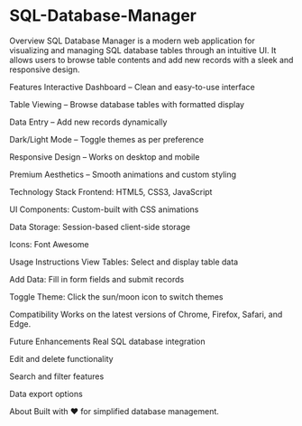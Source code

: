 # SQL-Database-Manager

Overview
SQL Database Manager is a modern web application for visualizing and managing SQL database tables through an intuitive UI. It allows users to browse table contents and add new records with a sleek and responsive design.

Features
Interactive Dashboard – Clean and easy-to-use interface

Table Viewing – Browse database tables with formatted display

Data Entry – Add new records dynamically

Dark/Light Mode – Toggle themes as per preference

Responsive Design – Works on desktop and mobile

Premium Aesthetics – Smooth animations and custom styling

Technology Stack
Frontend: HTML5, CSS3, JavaScript

UI Components: Custom-built with CSS animations

Data Storage: Session-based client-side storage

Icons: Font Awesome

Usage Instructions
View Tables: Select and display table data

Add Data: Fill in form fields and submit records

Toggle Theme: Click the sun/moon icon to switch themes

Compatibility
Works on the latest versions of Chrome, Firefox, Safari, and Edge.

Future Enhancements
Real SQL database integration

Edit and delete functionality

Search and filter features

Data export options

About
Built with ❤️ for simplified database management.

